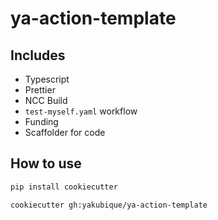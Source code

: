 # ya-action-template

## Includes

- Typescript
- Prettier
- NCC Build
- `test-myself.yaml` workflow
- Funding
- Scaffolder for code

## How to use

```bash
pip install cookiecutter

cookiecutter gh:yakubique/ya-action-template
```
